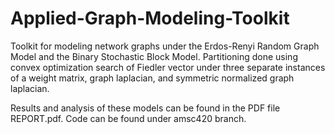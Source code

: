 # Applied-Graph-Modeling-Toolkit

Toolkit for modeling network graphs under the Erdos-Renyi Random Graph Model and the Binary Stochastic Block Model. Partitioning done using convex optimization search of Fiedler vector under three separate instances of a weight matrix, graph laplacian, and symmetric normalized graph laplacian.

Results and analysis of these models can be found in the PDF file REPORT.pdf. Code can be found under amsc420 branch.
